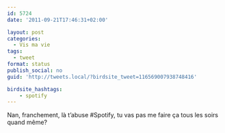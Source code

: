 ```yaml
---
id: 5724
date: '2011-09-21T17:46:31+02:00'

layout: post
categories:
  - Vis ma vie
tags:
  - tweet
format: status
publish_social: no
guid: 'http://tweets.local/?birdsite_tweet=116569007938748416'

birdsite_hashtags:
    - spotify
---
```


Nan, franchement, là t’abuse #Spotify, tu vas pas me faire ça tous les soirs quand même?
